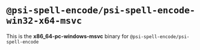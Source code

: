 # `@psi-spell-encode/psi-spell-encode-win32-x64-msvc`

This is the **x86_64-pc-windows-msvc** binary for `@psi-spell-encode/psi-spell-encode`

